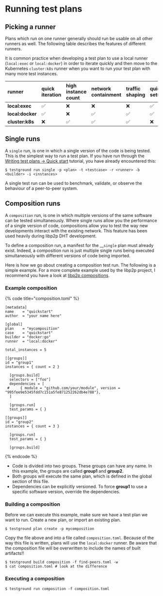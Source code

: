 # Running test plans

## Picking a runner

Plans which run on one runner generally should run be usable on all other runners as well. The following table describes the features of different runners.‌

It is common practice when developing a test plan to use a local runner \(`local:exec` or `local:docker`\) in order to iterate quickly and then move to the Kubernetes `cluster:k8s` runner when you want to run your test plan with many more test instances.

|  runner | quick iteration | high instance count | network containment | traffic shaping | quick setup |
| :--- | :--- | :--- | :--- | :--- | :--- |
| **local:exec** | ✅ | ❌ | ❌ | ❌ | ✅ |
| **local:docker** | ✅ | ❌ | ✅ | ✅ | ✅ |
| **cluster:k8s** | ❌ | ✅ | ✅ | ✅ | ❌ |

## Single runs

A `single` run, is one in which a single version of the code is being tested. This is the simplest way to run a test plan. If you have run through the [Writing test plans -&gt; Quick start](writing-test-plans/quickstart.md) tutorial, you have already encountered this:

```text
$ testground run single -p <plan> -t <testcase> -r <runner> -b <builder> -i <instances>
```

A single test run can be used to benchmark, validate, or observe the behaviour of a peer-to-peer system.

## Composition runs

A `composition` run, is one in which multiple versions of the same software can be tested simultaneously.  Where single runs allow you the performance of a single version of code, compositions allow you to test the way new developments interact with the existing network. This feature has been used heavily during libp2p DHT development.

To define a composition run, a manifest for the __`single` plan must already exist. Indeed, a composition run is just multiple single runs being executed simultaneously with different versions of code being imported.

Here is how we go about creating a composition test run. The following is a simple example. For a more complete example used by the libp2p project, I recommend you have a look at [libp2p compositions](https://github.com/libp2p/test-plans/tree/master/dht/compositions).

### Example composition

{% code title="composition.toml" %}
```text
[metadata]
name    = "quickstart"
author  = "your name here"

[global]
plan    = "mycomposition"
case    = "quickstart"
builder = "docker:go"
runner  = "local:docker"

total_instances = 5

[[groups]]
id = "group1"
instances = { count = 2 }

  [groups.build]
  selectors = ["foo"]
  dependencies = [
 #     { module = "github.com/your/module", version = "995fee9e5345fdd7c151a5fe871252262db4e788"},
  ]

  [groups.run]
  test_params = { }

[[groups]]
id = "group2"
instances = { count = 3 }

  [groups.run]
  test_params = { }

  [groups.build]

```
{% endcode %}

* Code is divided into two groups. These groups can have any name. In this example, the groups are called **group1** and **group2**. 
* Both groups will execute the same plan, which is defined in the global section of this file.
* Dependencies can be explicitly versioned. To force **group1** to use a specific software version, override the dependencies.

### Building a composition

Before we can execute this example, make sure we have a test plan we want to run. Create a new plan, or import an existing plan.

```text
$ testground plan create -p mycomposition
```

Copy the file above and into a file called `composition.toml`. Because of the way this file is written, plans will use the `local:docker` runner. Be aware that the composition file will be overwritten to include the names of built artifacts!!

```text
$ testground build composition -f find-peers.toml -w
$ cat composition.toml # look at the difference
```

### Executing a composition

```text
$ testground run composition -f composition.toml
```



